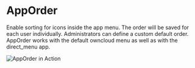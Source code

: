 # AppOrder

Enable sorting for icons inside the app menu. The order will be saved for each
user individually. Administrators can define a custom default order.
AppOrder works with the default owncloud menu as well as with the direct_menu
app.

![AppOrder in Action](https://bitgrid.net/~jus/apporder.gif)
